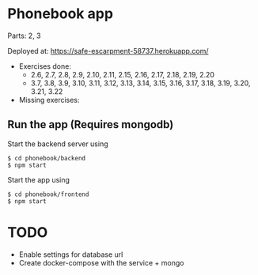 Phonebook app
===========

Parts: 2, 3

Deployed at: https://safe-escarpment-58737.herokuapp.com/

- Exercises done:
    - 2.6, 2.7, 2.8, 2.9, 2.10, 2.11, 2.15, 2.16, 2.17, 2.18, 2.19, 2.20
    - 3.7, 3.8, 3.9, 3.10, 3.11, 3.12, 3.13, 3.14, 3.15, 3.16, 3.17, 3.18, 3.19, 3.20, 3.21, 3.22
- Missing exercises:


## Run the app (Requires mongodb)
Start the backend server using
```
$ cd phonebook/backend
$ npm start
```

Start the app using
```
$ cd phonebook/frontend
$ npm start
```


# TODO
- Enable settings for database url
- Create docker-compose with the service + mongo
